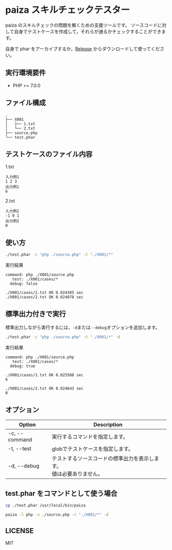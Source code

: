 # paiza スキルチェックテスター

paiza のスキルチェックの問題を解くための支援ツールです。
ソースコードに対して自身でテストケースを作成して，それらが通るかチェックすることができます。

自身で phar をアーカイブするか，[Release](https://github.com/hiroiku/paiza-tester/releases) からダウンロードして使ってください。

## 実行環境要件

- PHP >= 7.0.0

## ファイル構成

```
.
├── X001
│   ├── 1.txt
│   └── 2.txt
├── source.php
└── test.phar
```

## テストケースのファイル内容

1.txt

```
入力例1
1 2 3
出力例1
6
```

2.txt

```
入力例2
-1 0 1
出力例2
0
```

## 使い方

```sh
./test.phar -c "php ./source.php" -t "./X001/*"
```

実行結果

```
command: php ./X001/source.php
   test: ./X001/cases/*
  debug: false

./X001/cases/1.txt OK 0.024385 sec
./X001/cases/2.txt OK 0.024078 sec
```

## 標準出力付きで実行

標準出力しながら実行するには，`-d`または`--debug`オプションを追加します。

```sh
./test.phar -c "php ./source.php" -t "./X001/*" -d
```

実行結果

```
command: php ./X001/source.php
   test: ./X001/cases/*
  debug: true

./X001/cases/1.txt OK 0.025508 sec
6

./X001/cases/2.txt OK 0.024643 sec
0
```

## オプション

| Option | Description |
| --- | --- |
| -c, --command | 実行するコマンドを指定します。|
| -t, --test | globでテストケースを指定します。 |
| -d, --debug | テストするソースコードの標準出力を表示します。<br>値は必要ありません。 |

## test.phar をコマンドとして使う場合

```sh
cp ./test.phar /usr/local/bin/paiza
```

```sh
paiza -l php -s ./source.php -t "./X001/*" -d
```

## LICENSE

MIT
